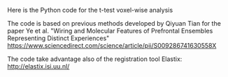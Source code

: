 Here is the Python code for the t-test voxel-wise analysis

The code is based on previous methods developed by Qiyuan Tian for the paper
Ye et al. "Wiring and Molecular Features of Prefrontal Ensembles Representing Distinct Experiences"
https://www.sciencedirect.com/science/article/pii/S009286741630558X

The code take advantage also of the registration tool Elastix:
http://elastix.isi.uu.nl/
